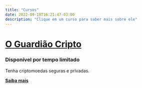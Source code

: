 ```yaml
---
title: "Cursos"
date: 2022-09-18T16:21:47-03:00
description: "Clique em um curso para saber mais sobre ele"
---
```


# [O Guardião Cripto](/guardiao-cripto)
### Disponível por tempo limitado

Tenha criptomoedas seguras e privadas.

**[Saiba mais](/guardiao-cripto)**